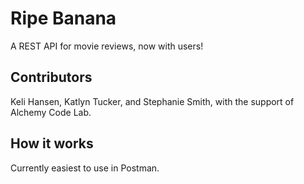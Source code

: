 Ripe Banana
===

A REST API for movie reviews, now with users!

## Contributors
Keli Hansen, Katlyn Tucker, and Stephanie Smith, with the support of Alchemy Code Lab.

## How it works
Currently easiest to use in Postman.